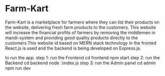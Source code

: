 # Farm-Kart
Farm-Kart is a marketplace for farmers where they can list their products on the website, delivering fresh farm products to the customers. This website will increase the financial profits of farmers by removing the middlemen in mandi-system and providing good quality products directly to the customers.This website id based on MERN stack technology in the fronted React.js is used and the backend is being developed on Express.js.

to run the app.
step 1: run the Frontend 
cd frontend
npm start
step 2: run  the Backend
cd backend
node .\index.js
step 3: run the Admin panel
cd admin
npm run dev
